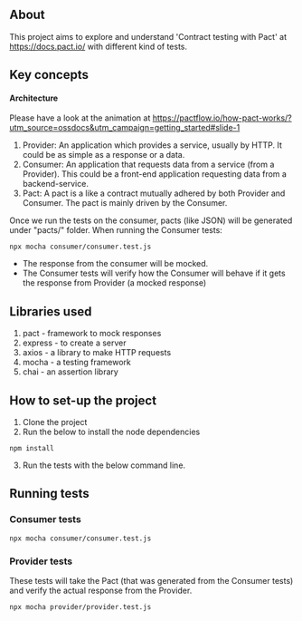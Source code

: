 ## About

This project aims to explore and understand 'Contract testing with Pact' at https://docs.pact.io/ with different kind of tests.

## Key concepts

#### Architecture
Please have a look at the animation at https://pactflow.io/how-pact-works/?utm_source=ossdocs&utm_campaign=getting_started#slide-1

1. Provider: An application which provides a service, usually by HTTP. It could be as simple as a response or a data.
2. Consumer: An application that requests data from a service (from a Provider). This could be a front-end application requesting data from a backend-service.
3. Pact: A pact is a like a contract mutually adhered by both Provider and Consumer. The pact is mainly driven by the Consumer.

Once we run the tests on the consumer, pacts (like JSON) will be generated under "pacts/" folder. When running the Consumer tests:
```
npx mocha consumer/consumer.test.js
```
- The response from the consumer will be mocked.
- The Consumer tests will verify how the Consumer will behave if it gets the response from Provider (a mocked response)

## Libraries used
1. pact - framework to mock responses
2. express - to create a server
3. axios - a library to make HTTP requests
4. mocha - a testing framework
5. chai - an assertion library

##  How to set-up the project
1. Clone the project
2. Run the below to install the node dependencies
```
npm install
```
3. Run the tests with the below command line.

## Running tests

### Consumer tests
```
npx mocha consumer/consumer.test.js
```

### Provider tests
These tests will take the Pact (that was generated from the Consumer tests) and verify the actual response from the Provider.
```
npx mocha provider/provider.test.js
```

